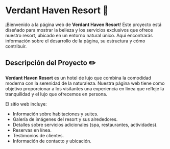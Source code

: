 # Verdant Haven Resort 🏨

¡Bienvenido a la página web de **Verdant Haven Resort**! Este proyecto está diseñado para mostrar la belleza y los servicios exclusivos que ofrece nuestro resort, ubicado en un entorno natural único. Aquí encontrarás información sobre el desarrollo de la página, su estructura y cómo contribuir.

## Descripción del Proyecto ✏️

**Verdant Haven Resort** es un hotel de lujo que combina la comodidad moderna con la serenidad de la naturaleza. Nuestra página web tiene como objetivo proporcionar a los visitantes una experiencia en línea que refleje la tranquilidad y el lujo que ofrecemos en persona. 

El sitio web incluye:
- Información sobre habitaciones y suites.
- Galería de imágenes del resort y sus alrededores.
- Detalles sobre servicios adicionales (spa, restaurantes, actividades).
- Reservas en línea.
- Testimonios de clientes.
- Información de contacto y ubicación.
